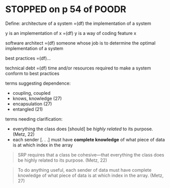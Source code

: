# STOPPED on p 54 of POODR

Define:
architecture of a system =(df) the implementation of a system

y is an implementation of x =(df) y is a way of coding feature x

software architect =(df) someone whose job is to determine the optimal
implementation of a system

best practices =(df)...

technical debt =(df) time and/or resources required to make a system conform to
best practices

terms suggesting dependence:
* coupling, coupled
* knows, knowledge (27)
* encapsulation (27)
* entangled (21)

terms needing clarification:
* everything the class does [should] be _highly related_ to its purpose. (Metz, 22)
* each sender [. . .] must have __complete knowledge__ of what piece of data is at
  which index in the array

> SRP requires that a class be cohesive—that everything the class does be highly related to its purpose. (Metz, 22)

> To do anything useful, each sender of data must have complete knowledge of what piece
of data is at which index in the array. (Metz, 27)
